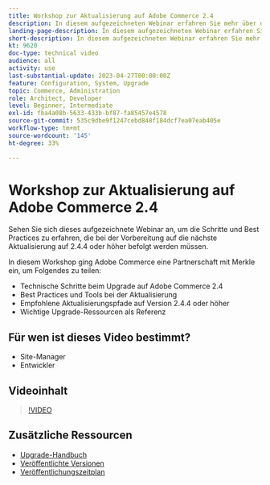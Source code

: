 ```yaml
---
title: Workshop zur Aktualisierung auf Adobe Commerce 2.4
description: In diesem aufgezeichneten Webinar erfahren Sie mehr über die Schritte und Best Practices für die Aktualisierung von Adobe Commerce auf Version 2.4.4 oder höher.
landing-page-description: In diesem aufgezeichneten Webinar erfahren Sie mehr über die Schritte und Best Practices für die Aktualisierung auf Adobe Commerce 2.4.
short-description: In diesem aufgezeichneten Webinar erfahren Sie mehr über die Schritte und Best Practices für die Aktualisierung auf Adobe Commerce 2.4.
kt: 9620
doc-type: technical video
audience: all
activity: use
last-substantial-update: 2023-04-27T00:00:00Z
feature: Configuration, System, Upgrade
topic: Commerce, Administration
role: Architect, Developer
level: Beginner, Intermediate
exl-id: fba4a08b-5633-433b-bf87-fa85457e4578
source-git-commit: 535c9dbe9f1247cebd848f184dcf7ea07eab405e
workflow-type: tm+mt
source-wordcount: '145'
ht-degree: 33%

---
```


# Workshop zur Aktualisierung auf Adobe Commerce 2.4

Sehen Sie sich dieses aufgezeichnete Webinar an, um die Schritte und Best Practices zu erfahren, die bei der Vorbereitung auf die nächste Aktualisierung auf 2.4.4 oder höher befolgt werden müssen.

In diesem Workshop ging Adobe Commerce eine Partnerschaft mit Merkle ein, um Folgendes zu teilen:

- Technische Schritte beim Upgrade auf Adobe Commerce 2.4
- Best Practices und Tools bei der Aktualisierung
- Empfohlene Aktualisierungspfade auf Version 2.4.4 oder höher
- Wichtige Upgrade-Ressourcen als Referenz

## Für wen ist dieses Video bestimmt?

- Site-Manager
- Entwickler

## Videoinhalt

>[!VIDEO](https://video.tv.adobe.com/v/340038?quality=12&learn=on)

## Zusätzliche Ressourcen

- [Upgrade-Handbuch](https://experienceleague.adobe.com/docs/commerce-operations/upgrade-guide/overview.html)
- [Veröffentlichte Versionen](https://experienceleague.adobe.com/docs/commerce-operations/release/versions.html)
- [Veröffentlichungszeitplan](https://experienceleague.adobe.com/docs/commerce-operations/release/planning/schedule.html)
